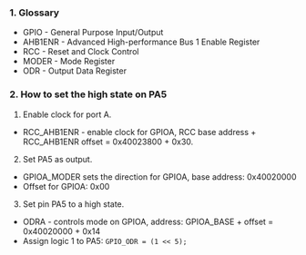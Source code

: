 ### 1. Glossary
- GPIO - General Purpose Input/Output
- AHB1ENR - Advanced High-performance Bus 1 Enable Register
- RCC - Reset and Clock Control
- MODER - Mode Register
- ODR - Output Data Register

### 2. How to set the high state on PA5
1. Enable clock for port A.
- RCC_AHB1ENR - enable clock for GPIOA, RCC base address + RCC_AHB1ENR offset =
0x40023800 + 0x30.
2. Set PA5 as output.
- GPIOA_MODER sets the direction for GPIOA, base address: 0x40020000
- Offset for GPIOA: 0x00
3. Set pin PA5 to a high state.
- ODRA - controls mode on GPIOA, address: GPIOA_BASE + offset = 0x40020000 + 0x14
- Assign logic 1 to PA5: `GPIO_ODR = (1 << 5);`
